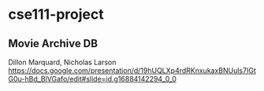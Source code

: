 # cse111-project
## Movie Archive DB
Dillon Marquard, Nicholas Larson  
https://docs.google.com/presentation/d/19hUQLXp4rdRKnxukaxBNUuls7IGtG0u-hBd_BlVGafo/edit#slide=id.g16884142294_0_0
